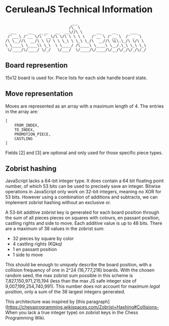 # CeruleanJS Technical Information
                                 ___                              
                                /\_ \                             
      ___     __   _ __   __  __\//\ \      __     __      ___    
     /'___\ /'__`\/\`'__\/\ \/\ \ \ \ \   /'__`\ /'__`\  /' _ `\  
    /\ \__//\  __/\ \ \/ \ \ \_\ \ \_\ \_/\  __//\ \L\.\_/\ \/\ \ 
    \ \____\ \____\\ \_\  \ \____/ /\____\ \____\ \__/.\_\ \_\ \_\
     \/____/\/____/ \/_/   \/___/  \/____/\/____/\/__/\/_/\/_/\/_/


## Board represention

15x12 board is used for. Piece lists for each side handle board state.

## Move representation

Moves are represented as an array with a maximum length of 4. The entries in the
array are:

    [
        FROM_INDEX,
        TO_INDEX,
        PROMOTION_PIECE,
        CASTLING
    ]

Fields [2] and [3] are optional and only used for those specific piece types.

## Zobrist hashing

JavaScript lacks a 64-bit integer type. It does contain a 64 bit floating
point number, of which 53 bits can be used to precisely save an integer.
Bitwise operations in JavaScript only work on 32-bit integers, meaning no XOR
for 53 bits. However using a combination of additions and subtracts, we can
implement zobrist hashing without an exclusive or.

A 53-bit additive zobrist key is generated for each board position through the
sum of all pieces pieces on squares with colours, en passant position,
castling rights and side to move. Each additive value is up to 48 bits. There
are a maximum of 38 values in the zobrist sum:

* 32 pieces by square by color
* 4 castling rights (KQkq)
* 1 en passant position
* 1 side to move

This should be enough to uniquely describe the board position, with a
collision frequency of one in 2^24 (16,777,216) boards. With the chosen random
seed, the max zobrist sum possible in this scheme is 7,827,150,971,215,194
(less than the max JS safe integer size of 9,007,199,254,740,991). This number
does not account for maximum *legal* position, only a sum of the 38 largest
integers generated.

This architecture was inspired by [this
paragraph](https://chessprogramming.wikispaces.com/Zobrist+Hashing#Collisions-
When you lack a true integer type) on zobrist keys in the Chess Programming
Wiki.
